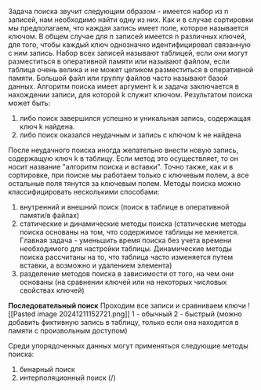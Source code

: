Задача поиска звучит следующим образом - имеется набор из n записей, нам необходимо найти одну из них. Как и в случае сортировки мы предполагаем, что каждая запись имеет поле, которое называется ключом. В общем случае для n записей имеется n различных ключей, для того, чтобы каждый ключ однозначно идентифицировал связанную с ним запись. Набор всех записей называют таблицей, если они могут разместиться в оперативной памяти или называют файлом, если таблица очень велика и не может целиком разместиться в оперативной памяти. Большой файл или группу файлов часто называют базой данных. Алгоритм поиска имеет аргумент k и задача заключается в нахождении записи, для которой k служит ключом. Результатом поиска может быть:
1. либо поиск завершился успешно и уникальная запись, содержащая ключ k найдена.
2. либо поиск оказался неудачным и запись с ключом k не найдена

После неудачного поиска иногда желательно внести новую запись, содержащую ключ k в таблицу. Если метод это осуществляет, то он носит название "алгоритм поиска и вставки". Точно также, как и в сортировке, при поиске мы работаем только с ключевым полем, а все остальные поля тянутся за ключевым полем.
Методы поиска можно классифицировать несколькими способами:
1. внутренний и внешний поиск (поиск в таблице в оперативной памяти/в файлах)
2. статические и динамические методы поиска (статические методы поиска основаны на том, что содержимое таблицы не меняется. Главная задача - уменьшить время поиска без учета времени необходимого для настройки таблицы. Динамические методы поиска рассчитаны на то, что таблица часто изменяется путем вставки, а возможно и удалением элемента)
3. разделение методов поиска в зависимости от того, на чем они основаны (на сравнении ключей или на некоторых числовых свойствах ключей)

**Последовательный поиск**
Проходим все записи и сравниваем ключи
![[Pasted image 20241211152721.png]]
1 - обычный
2 - быстрый (можно добавить фиктивную запись в таблицу, только если она находится в памяти с произвольным доступом)

Среди упорядоченных данных могут применяться следующие методы поиска:
1. бинарный поиск
2. интерполяционный поиск ($/$)

